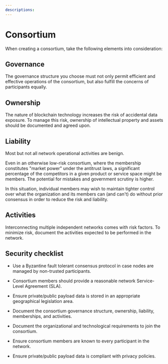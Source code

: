 ```yaml
---
descriptions:
---
```


# Consortium

When creating a consortium, take the following elements into consideration:

## Governance

The governance structure you choose must not only permit efficient and effective operations of the consortium, but also
fulfill the concerns of participants equally.

## Ownership

The nature of blockchain technology increases the risk of accidental data exposure.
To manage this risk, ownership of intellectual property and assets should be documented and agreed upon.

## Liability

Most but not all network operational activities are benign.

Even in an otherwise low-risk consortium, where the membership constitutes "market power" under the antitrust laws, a
significant percentage of the competitors in a given product or service space might be members.
The potential for mistakes and government scrutiny is higher.

In this situation, individual members may wish to maintain tighter control over what the organization and its members
can (and can't) do without prior consensus in order to reduce the risk and liability.

## Activities

Interconnecting multiple independent networks comes with risk factors.
To minimize risk, document the activities expected to be performed in the network.

## Security checklist

- Use a Byzantine fault tolerant consensus protocol in case nodes are managed by non-trusted participants.

- Consortium members should provide a reasonable network Service-Level Agreement (SLA).

- Ensure private/public payload data is stored in an appropriate geographical legislation area.

- Document the consortium governance structure, ownership, liability, memberships, and activities.

- Document the organizational and technological requirements to join the consortium.

- Ensure consortium members are known to every participant in the network.

- Ensure private/public payload data is compliant with privacy policies.
